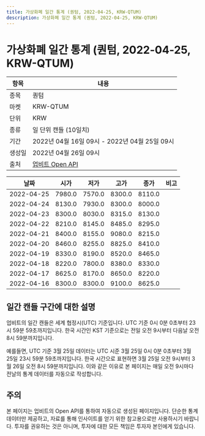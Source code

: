 ```yaml
---
title: 가상화폐 일간 통계 (퀀텀, 2022-04-25, KRW-QTUM)
description: 가상화폐 일간 통계 (퀀텀, 2022-04-25, KRW-QTUM)
---
```



가상화폐 일간 통계 (퀀텀, 2022-04-25, KRW-QTUM)
===

|항목|내용|
|--|--|
|종목|퀀텀|
|마켓|KRW-QTUM|
|단위|KRW|
|종류|일 단위 캔들 (10일치)|
|기간|2022년 04월 16일 09시 - 2022년 04월 25일 09시|
|생성일|2022년 04월 26일 09시|
|출처|[업비트 Open API](https://docs.upbit.com)|


|날짜|시가|저가|고가|종가|비고|
|--|--|--|--|--|--|
|2022-04-25|7980.0|7570.0|8300.0|8110.0|    |
|2022-04-24|8130.0|7930.0|8300.0|8000.0|    |
|2022-04-23|8300.0|8030.0|8315.0|8130.0|    |
|2022-04-22|8210.0|8145.0|8485.0|8295.0|    |
|2022-04-21|8400.0|8155.0|9080.0|8215.0|    |
|2022-04-20|8460.0|8255.0|8825.0|8410.0|    |
|2022-04-19|8330.0|8190.0|8520.0|8465.0|    |
|2022-04-18|8220.0|7800.0|8380.0|8330.0|    |
|2022-04-17|8625.0|8170.0|8650.0|8220.0|    |
|2022-04-16|8300.0|8300.0|9100.0|8625.0|    |


일간 캔들 구간에 대한 설명
---


업비트의 일간 캔들은 세계 협정시(UTC) 기준입니다. 
UTC 기준 0시 0분 0초부터 23시 59분 59초까지입니다. 
한국 시간인 KST 기준으로는 전일 오전 9시부터 다음날 오전 8시 59분까지입니다. 


예를들면, UTC 기준 3월 25일 데이터는 UTC 시준 3월 25일 0시 0분 0초부터 3월 25일 23시 59분 59초까지입니다. 
한국 시간으로 표현하면 3월 25일 오전 9시부터 3월 26일 오전 8시 59분까지입니다. 
이와 같은 이유로 본 페이지는 매일 오전 9시마다 전날의 통계 데이터를 자동으로 작성합니다. 


주의
---


본 페이지는 업비트의 Open API를 통하여 자동으로 생성된 페이지입니다. 
단순한 통계 데이터만 제공하고, 자료를 통해 인사이트를 얻기 위한 참고용으로만 사용하시기 바랍니다. 
투자를 권유하는 것은 아니며, 투자에 대한 모든 책임은 투자자 본인에게 있습니다. 
